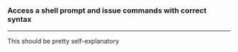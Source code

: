 ### Access a shell prompt and issue commands with correct syntax
---
This should be pretty self-explanatory
